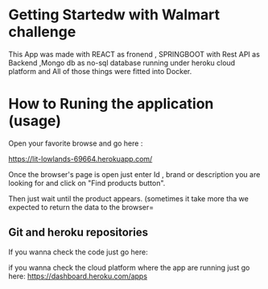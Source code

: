 # Getting Startedw with Walmart challenge 

This App was made with REACT as fronend , SPRINGBOOT with Rest API as Backend ,Mongo db as no-sql database running under heroku cloud platform and All of those things were fitted into Docker.

# How to Runing the application (usage)

Open your favorite browse and go here :

https://lit-lowlands-69664.herokuapp.com/

Once the browser's page is open just enter Id , brand or description you are looking for and click on "Find products button". 

Then just wait until the product appears.
(sometimes it take more tha we expected to return the data to the browser=

## Git and heroku repositories

If you wanna check the code just go here:

if you wanna check the cloud platform where the app are running just go here: https://dashboard.heroku.com/apps
